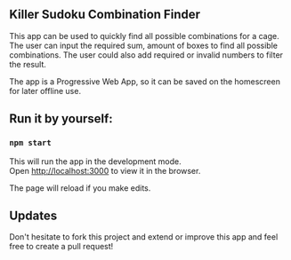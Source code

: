 ## Killer Sudoku Combination Finder
This app can be used to quickly find all possible combinations for a cage. 
The user can input the required sum, amount of boxes to find all possible combinations.
The user could also add required or invalid numbers to filter the result.

The app is a Progressive Web App, so it can be saved on the homescreen for later offline use. 


## Run it by yourself:
### `npm start`

This will run the app in the development mode.<br />
Open [http://localhost:3000](http://localhost:3000) to view it in the browser.

The page will reload if you make edits.

## Updates
Don't hesitate to fork this project and extend or improve this app and feel free to create a pull request!